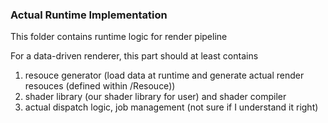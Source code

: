 ### Actual Runtime Implementation ###

This folder contains runtime logic for render pipeline

For a data-driven renderer,  this part should at least contains

1. resouce generator (load data at runtime and generate actual render resouces (defined within /Resouce))
2. shader library (our shader library for user) and shader compiler
3. actual dispatch logic, job management (not sure if I understand it right)